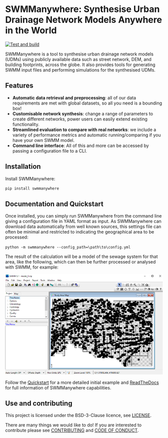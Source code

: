 # SWMManywhere: Synthesise Urban Drainage Network Models Anywhere in the World

<!-- markdown-link-check-disable -->
[![Test and build](https://github.com/ImperialCollegeLondon/SWMManywhere/actions/workflows/ci.yml/badge.svg)](https://github.com/ImperialCollegeLondon/SWMManywhere/actions/workflows/ci.yml)
<!-- markdown-link-check-enable -->

SWMManywhere is a tool to synthesise urban drainage network models (UDMs) using
publicly available data such as street network, DEM, and building footprints, across
the globe. It also provides tools for generating SWMM input files and performing
simulations for the synthesised UDMs.

## Features

- **Automatic data retrieval and preprocessing**: all of our data requirements
are met with global datasets, so all you need is a bounding box!
- **Customisable network synthesis**: change a range of parameters to create
different networks, power users can easily extend existing functionality.
- **Streamlined evaluation to compare with real networks**: we include a variety
of performance metrics and automatic running/comparing if you have your own SWMM model.
- **Command line interface**: All of this and more can be accessed by passing a
configuration file to a CLI.

## Installation

Install SWMManywhere:

```bash
pip install swmmanywhere
```

## Documentation and Quickstart

Once installed, you can simply run SWMManywhere from the command line giving a
configuration file in YAML format as input. As SWMManywhere can download data
automatically from well known sources, this settings file can often be minimal and
restricted to indicating the geographical area to be processed:

`python -m swmmanywhere --config_path=\path\to\config.yml`

The result of the calculation will be a model of the sewage system for that area,
like the following, which can then be further processed or analysed with SWMM, for
example:

![SWMM Model](docs/images/andorra_swmm_screenshot.png)

<!-- markdown-link-check-disable -->
Follow the [Quickstart](https://imperialcollegelondon.github.io/SWMManywhere/quickstart)
for a more detailed initial example and
[ReadTheDocs](https://imperialcollegelondon.github.io/SWMManywhere/)
for full information of SWMManywhere capabilities.
<!-- markdown-link-check-enable -->

## Use and contributing

This project is licensed under the BSD-3-Clause licence, see [LICENSE](LICENSE).

There are many things we would like to do! If you are interested to contribute
please see [CONTRIBUTING](docs/CONTRIBUTING.md) and [CODE OF CONDUCT](docs/CODE_OF_CONDUCT.md).
